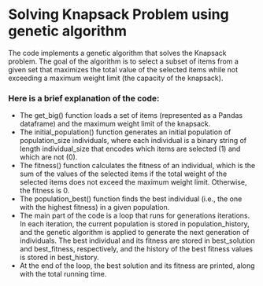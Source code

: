 # Solving Knapsack Problem using genetic algorithm
The code implements a genetic algorithm that solves the Knapsack problem. The goal of the algorithm is to select a subset of items from a given set that maximizes the total value of the selected items while not exceeding a maximum weight limit (the capacity of the knapsack).
###

### Here is a brief explanation of the code:

- The get_big() function loads a set of items (represented as a Pandas dataframe) and the maximum weight limit of the knapsack.
- The initial_population() function generates an initial population of population_size individuals, where each individual is a binary string of length individual_size that encodes which items are selected (1) and which are not (0).
- The fitness() function calculates the fitness of an individual, which is the sum of the values of the selected items if the total weight of the selected items does not exceed the maximum weight limit. Otherwise, the fitness is 0.
- The population_best() function finds the best individual (i.e., the one with the highest fitness) in a given population.
- The main part of the code is a loop that runs for generations iterations. In each iteration, the current population is stored in population_history, and the genetic algorithm is applied to generate the next generation of individuals. The best individual and its fitness are stored in best_solution and best_fitness, respectively, and the history of the best fitness values is stored in best_history.
- At the end of the loop, the best solution and its fitness are printed, along with the total running time.
